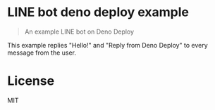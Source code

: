# LINE bot deno deploy example

> An example LINE bot on Deno Deploy

This example replies "Hello!" and "Reply from Deno Deploy" to every message from the user.

# License

MIT
